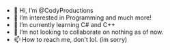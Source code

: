 - 👋 Hi, I’m @CodyProductions
- 👀 I’m interested in Programming and much more!
- 🌱 I’m currently learning C# and C++
- 💞️ I’m not looking to collaborate on nothing as of now.
- 📫 How to reach me, don't lol. (im sorry)

<!---
CodyProductions/CodyProductions is a ✨ special ✨ repository because its `README.md` (this file) appears on your GitHub profile.
You can click the Preview link to take a look at your changes.
--->
